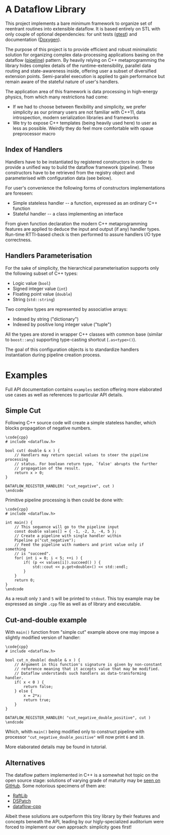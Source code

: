 # A Dataflow Library

This project implements a bare minimum framework to organize set of reentrant
routines into extensible dataflow. It is based entirely on STL with only couple
of optional dependencies: for unit tests
([gtest](https://github.com/google/googletest)) and documentation
([Doxygen](http://www.doxygen.nl)).

The purpose of this project is to provide efficient and robust minimalistic
solution for organizing complex data-processing applications basing on the
dataflow ([pipeline](https://en.wikipedia.org/wiki/Pipeline_(software)))
pattern. By heavily relying on C++ metaprogramming the library hides
complex details of the runtime-extensibility, parallel data routing and
state-awareness inside, offering user a subset of diversified extension points.
Semi-parallel execution is applied to gain performance but remain aware of the
stateful nature of user's handlers.

The application area of this framework is data processing in high-energy
physics, from which many restrictions had come:

* If we had to choose between flexibility and simplicity, we prefer simplicity
as our primary users are not familiar with C++11, data introspection,
modern serialization libraries and frameworks
* We try to expose C++ templates (being heavily used here) to user as less as
possible. Weirdly they do feel more comfortable with opaue preprocessor macro

## Index of Handlers

Handlers have to be instantiated by registered constructors in order to provide
a unified way to build the dataflow framework (pipeline). These constructors
have to be retrieved from the registry object and parameterised with
configuration data (see below).

For user's convenience the following forms of constructors implementations are
foreseen:

* Simple stateless handler -- a function, expressed as an ordinary C++ function
* Stateful handler -- a class implementing an interface

From given function declaration the modern C++ metaprogramming features are
applied to deduce the input and output (if any) handler types. Run-time
RTTI-based check is then performed to assure handlers I/O type correctness.

## Handlers Parameterisation

For the sake of simplicity, the hierarchical parameterisation supports only the
following subset of C++ types:

* Logic value (`bool`)
* Signed integer value (`int`)
* Floating point value (`double`)
* String (`std::string`)

Two complex types are represented by associative arrays:

* Indexed by string ("dictionary")
* Indexed by positive long integer value ("tuple")

All the types are stored in wrapper C++ classes with common base (similar to
`boost::any`) supporting type-casting shortcut (`.as<type>()`).

The goal of this configuration objects is to standardize handlers
instantiation during pipeline creation process.

# Examples

Full API documentation contains `examples` section offering more elaborated use
cases as well as references to particular API details.

## Simple Cut

Following C++ source code will create a simple stateless handler, which blocks
propagation of negative numbers.

    \code{cpp}
    # include <dataflow.h>

    bool cut( double & x ) {
        // Handlers may return special values to steer the pipeline processing
        // status. For boolean return type, `false' abrupts the further
        // propagation of the result.
        return x > 0;
    }

    DATAFLOW_REGISTER_HANDLER( "cut_negative", cut )
    \endcode

Primitive pipeline processing is then could be done with:

    \code{cpp}
    # include <dataflow.h>

    int main() {
        // This sequence will go to the pipeline input
        const double values[] = { -1, -2, 3, -4, 5 };
        // Create a pipeline with single handler within
        Pipeline p("cut_negative");
        // Feed the pipeline with numbers and print value only if something
        // is "succeed".
        for( int i = 0; i < 5; ++i ) {
            if( (p << values[i]).succeed() ) {
                std::cout << p.get<double>() << std::endl;
            }
        }
        return 0;
    }
    \endcode

As a result only `3` and `5` will be printed to `stdout`. This toy example
may be expressed as single `.cpp` file as well as of library and executable.

## Cut-and-double example

With `main()` function from "simple cut" example above one may impose a
slightly modified version of handler:

    \code{cpp}
    # include <dataflow.h>

    bool cut_n_double( double & x ) {
        // Argument in this function's signature is given by non-constant
        // reference meaning that it accepts value that may be modified.
        // Dataflow understands such handlers as data-transforming handler.
        if( x < 0 ) {
            return false;
        } else {
            x = 2*x;
            return true;
        }
    }

    DATAFLOW_REGISTER_HANDLER( "cut_negative_double_positive", cut )
    \endcode

Which, whith `main()` being modified only to construct pipeline with processor
`"cut_negative_double_positive"` will now print `6` and `10`.

More elaborated details may be found in tutorial.

## Alternatives

The dataflow pattern implemented in C++ is a somewhat hot topic on the open
source stage: solutions of varying grade of maturity may be
[seen on GitHub](https://github.com/topics/dataflow-programming?l=c%2B%2B).
Some notorious specimens of them are:

* [RaftLib](https://github.com/RaftLib/RaftLib)
* [DSPatch](http://flowbasedprogramming.com/docs/html/index.html)
* [dataflow-cpp](https://github.com/Archie3d/dataflow-cpp)

Albeit these solutions are outperform this tiny library by their features and
concepts beneath the API, leading by our higly-specialized auditorium were
forced to implement our own approach: simplicity goes first!

